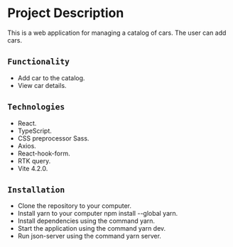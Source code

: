 # Project Description

This is a web application for managing a catalog of cars. The user can add cars.

## `Functionality`

- Add car to the catalog.
- View car details.

## `Technologies`

- React.
- TypeScript.
- CSS preprocessor Sass.
- Axios.
- React-hook-form.
- RTK query.
- Vite 4.2.0.

## `Installation`

- Clone the repository to your computer.
- Install yarn to your computer npm install --global yarn.
- Install dependencies using the command yarn.
- Start the application using the command yarn dev.
- Run json-server using the command yarn server.
